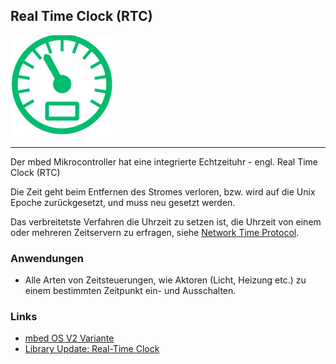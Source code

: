 ## Real Time Clock (RTC)

![](../../images/Time.png)

- - -

Der mbed Mikrocontroller hat eine integrierte Echtzeituhr - engl. Real Time Clock (RTC)

Die Zeit geht beim Entfernen des Stromes verloren, bzw. wird auf die Unix Epoche zurückgesetzt, und muss neu gesetzt werden.

Das verbreitetste Verfahren die Uhrzeit zu setzen ist, die Uhrzeit von einem oder mehreren Zeitservern zu erfragen, siehe [Network Time Protocol](http://de.wikipedia.org/wiki/Network_Time_Protocol).

### Anwendungen

*   Alle Arten von Zeitsteuerungen, wie Aktoren (Licht, Heizung etc.) zu einem bestimmten Zeitpunkt ein- und Ausschalten.

### Links

* [mbed OS V2 Variante](http://developer.mbed.org/teams/smdiotkitch/code/RTC/) 
* [Library Update: Real-Time Clock](https://os.mbed.com/blog/entry/103/)
